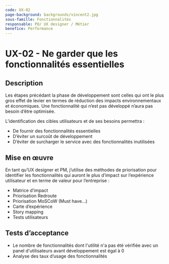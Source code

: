 ```yaml
---
code: UX-02
page-background: backgrounds/vincent2.jpg
sous-famille: Fonctionnalités
responsable: PO/ UX designer / Métier
benefice: Performance
---
```

# UX-02 - Ne garder que les fonctionnalités essentielles

## Description

Les étapes précédant la phase de développement sont celles qui ont le plus gros effet de levier en termes de réduction des impacts environnementaux et économiques. Une fonctionnalité qui n’est pas développé n’aura pas besoin d’être optimisée.

L’identification des cibles utilisateurs et de ses besoins permettra :

* De fournir des fonctionnalités essentielles
* D’éviter un surcoût de développement
* D’éviter de surcharger le service avec des fonctionnalités inutilisées

## Mise en œuvre

En tant qu’UX designer et PM, j’utilise des méthodes de priorisation pour identifier les fonctionnalités qui auront le plus d’impact sur l’expérience utilisateur et en terme de valeur pour l’entreprise :

* Matrice d’impact
* Priorisation Redroute
* Priorisation MoSCoW (Must have...)
* Carte d’expérience
* Story mapping
* Tests utilisateurs

## Tests d’acceptance

* Le nombre de fonctionnalités dont l'utilité n'a pas été vérifiée avec un panel d'utilisateurs avant développement est égal à 0
* Analyse des taux d’usage des fonctionnalités
